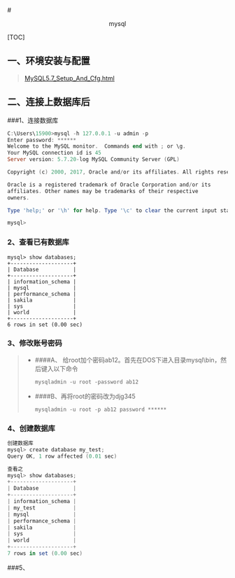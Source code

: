 #<center>mysql</center>

[TOC]

## 一、环境安装与配置

> <a href = "./MySQL5.7_Setup_And_Cfg.html"> MySQL5.7_Setup_And_Cfg.html </a>

## 二、连接上数据库后

###1、连接数据库

```powershell
C:\Users\15900>mysql -h 127.0.0.1 -u admin -p
Enter password: ******
Welcome to the MySQL monitor.  Commands end with ; or \g.
Your MySQL connection id is 45
Server version: 5.7.20-log MySQL Community Server (GPL)

Copyright (c) 2000, 2017, Oracle and/or its affiliates. All rights reserved.

Oracle is a registered trademark of Oracle Corporation and/or its
affiliates. Other names may be trademarks of their respective
owners.

Type 'help;' or '\h' for help. Type '\c' to clear the current input statement.

mysql>
```



### 2、查看已有数据库

```mysql
mysql> show databases;
+--------------------+
| Database           |
+--------------------+
| information_schema |
| mysql              |
| performance_schema |
| sakila             |
| sys                |
| world              |
+--------------------+
6 rows in set (0.00 sec)
```

### 3、修改账号密码

> * ####A、 给root加个密码ab12。首先在DOS下进入目录mysql\bin，然后键入以下命令
>
>   ```p
>   mysqladmin -u root -password ab12
>   ```
>
>
> * ####B、再将root的密码改为djg345
>
>   ```
>   mysqladmin -u root -p ab12 password ******
>   ```

### 4、创建数据库

```powershell
创建数据库
mysql> create database my_test;
Query OK, 1 row affected (0.01 sec)

查看之
mysql> show databases;
+--------------------+
| Database           |
+--------------------+
| information_schema |
| my_test            |
| mysql              |
| performance_schema |
| sakila             |
| sys                |
| world              |
+--------------------+
7 rows in set (0.00 sec)
```



###5、





